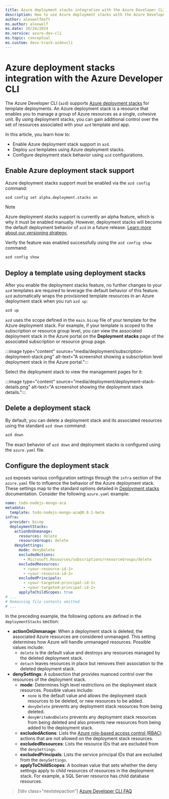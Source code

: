 ```yaml
---
title: Azure deployment stacks integration with the Azure Developer CLI
description: How to use Azure deployment stacks with the Azure Developer CLI (azd)
author: alexwolfmsft
ms.author: alexwolf
ms.date: 10/24/2024
ms.service: azure-dev-cli
ms.topic: conceptual
ms.custom: devx-track-azdevcli
---
```


# Azure deployment stacks integration with the Azure Developer CLI

The Azure Developer CLI (`azd`) supports [Azure deployment stacks](/azure/azure-resource-manager/bicep/deployment-stacks) for template deployments. An Azure deployment stack is a resource that enables you to manage a group of Azure resources as a single, cohesive unit. By using deployment stacks, you can gain additional control over the set of resources associated with your `azd` template and app.

In this article, you learn how to:

- Enable Azure deployment stack support in `azd`.
- Deploy `azd` templates using Azure deployment stacks.
- Configure deployment stack behavior using `azd` configurations.

## Enable Azure deployment stack support

Azure deployment stacks support must be enabled via the `azd config` command:

```bash
azd config set alpha.deployment.stacks on
```

> [!NOTE]
> Azure deployment stacks support is currently an alpha feature, which is why it must be enabled manually. However, deployment stacks will become the default deployment behavior of `azd` in a future release.
> [Learn more about our versioning strategy.](./feature-versioning.md)

Verify the feature was enabled successfully using the `azd config show` command:

```bash
azd config show
```

## Deploy a template using deployment stacks

After you enable the deployment stacks feature, no further changes to your `azd` templates are required to leverage the default behavior of this feature. `azd` automatically wraps the provisioned template resources in an Azure deployment stack when you run `azd up`:

```bash
azd up
```

`azd` uses the scope defined in the `main.bicep` file of your template for the Azure deployment stack. For example, if your template is scoped to the subscription or resource group level, you can view the associated deployment stack in the Azure portal on the **Deployment stacks** page of the associated subscription or resource group page.

:::image type="content" source="media/deployment/subscription-deployment-stack.png" alt-text="A screenshot showing a subscription level deployment stack in the Azure portal.":::

Select the deployment stack to view the management pages for it:

:::image type="content" source="media/deployment/deployment-stack-details.png" alt-text="A screenshot showing the deployment stack details.":::

## Delete a deployment stack

By default, you can delete a deployment stack and its associated resources using the standard `azd down` command:

```bash
azd down
```

The exact behavior of `azd down` and deployment stacks is configured using the `azure.yaml` file.

## Configure the deployment stack

`azd` exposes various configuration settings through the `infra` section of the `azure.yaml` file to influence the behavior of the Azure deployment stack. These settings map to the standard options detailed in [Deployment stacks](/azure/azure-resource-manager/bicep/deployment-stacks) documentation. Consider the following `azure.yaml` example:

```yml
name: todo-nodejs-mongo-aca
metadata:
  template: todo-nodejs-mongo-aca@0.0.1-beta
infra:
  provider: bicep
  deploymentStacks:
    actionOnUnmanage:
      resources: delete
      resourceGroups: delete
    denySettings:
      mode: denyDelete
      excludedActions:
        - Microsoft.Resources/subscriptions/resourceGroups/delete
      excludedResources:
        - <your-resource-id-1>
        - <your-resource-id-2>
      excludedPrincipals:
        - <your-targeted-principal-id-1>
        - <your-targeted-principal-id-2>
      applyToChildScopes: true
# ...
# Remaining file contents omitted
# ...
```

In the preceding example, the following options are defined in the `deploymentStacks` section:

- **actionOnUnmanage**: When a deployment stack is deleted, the associated Azure resources are considered unmanaged. This setting determines how Azure will handle unmanaged resources. Possible values include:
  - `delete` is the default value and destroys any resources managed by the deleted deployment stack.
  - `detach` leaves resources in place but removes their association to the deleted deployment stack.
- **denySettings**: A subsection that provides nuanced control over the resources of the deployment stack.
  - **mode**: Determines high level restrictions on the deployment stack resources. Possible values include:
    - `none` is the default value and allows the deployment stack resources to be deleted, or new resources to be added.
    - `denyDelete` prevents any deployment stack resources from being deleted.
    - `denyWriteAndDelete` prevents any deployment stack resources from being deleted and also prevents new resources from being added to the deployment stack.
  - **excludedActions**: Lists the [Azure role-based access control (RBAC)](/azure/role-based-access-control/overview) actions that are not allowed on the deployment stack resources.
  - **excludedResources**: Lists the resource IDs that are excluded from the `denySettings`.
  - **excludedPrincipals**: Lists the service principal IDs that are excluded from the `denySettings`.
  - **applyToChildScopes**: A boolean value that sets whether the deny settings apply to child resources of resources in the deployment stack. For example, a SQL Server resource has child database resources.

> [!div class="nextstepaction"]
> [Azure Developer CLI FAQ](./faq.yml)
